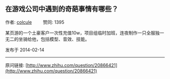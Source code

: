 ## 在游戏公司中遇到的奇葩事情有哪些？

作者: [colcule](http://www.zhihu.com/people/colcule)&nbsp;&nbsp;&nbsp;&nbsp;&nbsp;&nbsp;&nbsp;&nbsp; 赞同: 1395


某页游的一个土豪客户一次性充值10w，项目组临时加班，连夜制作一只全服独一无二的坐骑给他，包括模型、音效、技能。



发布于 2014-02-14



---
原问链接: [http://www.zhihu.com/question/20866421](http://www.zhihu.com/question/20866421)